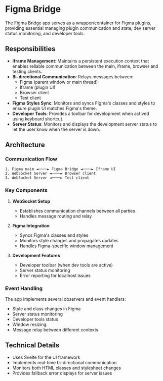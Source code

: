 # Figma Bridge

The Figma Bridge app serves as a wrapper/container for Figma plugins, providing essential managing plugin communication and state, dev server status monitoring, and developer tools.

## Responsibilities

-   **Iframe Management**: Maintains a persistent execution context that enables reliable communication between the main, iframe, browser and testing clients.
-   **Bi-directional Communication**: Relays messages between:
    -   Figma (parent window or main thread)
    -   Iframe (plugin UI)
    -   Browser client
    -   Test client
-   **Figma Styles Sync**: Monitors and syncs Figma's classes and styles to ensure plugin UI matches Figma's theme.
-   **Developer Tools**: Provides a toolbar for development when actived using keyboard shortcut.
-   **Server Status**: Monitors and displays the development server status to let the user know when the server is down.

## Architecture

### Communication Flow

```
1. Figma main ◄────► Figma Bridge ◄────► Iframe UI
2. WebSocket Server ◄────► Browser client
3. WebSocket Server ◄────► Test client
```

### Key Components

1. **WebSocket Setup**

    - Establishes communication channels between all parties
    - Handles message routing and relay

2. **Figma Integration**

    - Syncs Figma's classes and styles
    - Monitors style changes and propagates updates
    - Handles Figma-specific window management

3. **Development Features**
    - Developer toolbar (when dev tools are active)
    - Server status monitoring
    - Error reporting for localhost issues

### Event Handling

The app implements several observers and event handlers:

-   Style and class changes in Figma
-   Server status monitoring
-   Developer tools status
-   Window resizing
-   Message relay between different contexts

## Technical Details

-   Uses Svelte for the UI framework
-   Implements real-time bi-directional communication
-   Monitors both HTML classes and stylesheet changes
-   Provides fallback error displays for server issues
